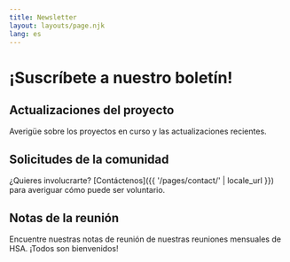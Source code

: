 ```yaml
---
title: Newsletter
layout: layouts/page.njk
lang: es
---
```


# ¡Suscríbete a nuestro boletín!

## Actualizaciones del proyecto

Averigüe sobre los proyectos en curso y las actualizaciones recientes.

## Solicitudes de la comunidad

¿Quieres involucrarte? [Contáctenos]({{ '/pages/contact/' | locale_url }}) para averiguar cómo puede ser voluntario.

## Notas de la reunión

Encuentre nuestras notas de reunión de nuestras reuniones mensuales de HSA. ¡Todos son bienvenidos!